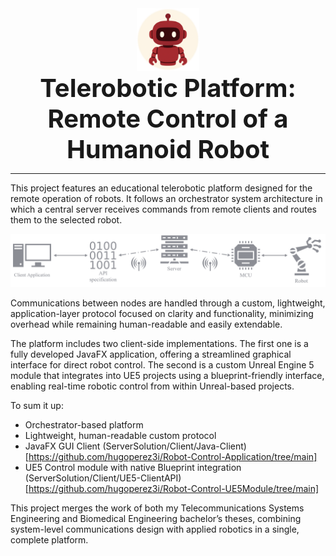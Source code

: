 <div style="text-align: center;">
  <a href="https://github.com/hugoperez3i/RemoteControlHumanoidRobot">
    <img src="docs/assets/Logo.svg" style="width: 100px; height: 100px;">
  </a>
  <h3 style="margin: 0; font-size: 2.5rem;">
    <strong>Telerobotic Platform:</strong><br>
    Remote Control of a Humanoid Robot
  </h3>
</div>

---

This project features an educational telerobotic platform designed for the remote operation of robots. It follows an orchestrator system architecture in which a central server receives commands from remote clients and routes them to the selected robot. 

![Platform Architecture](docs/assets/Architecture_w.png#only-dark)

Communications between nodes are handled through a custom, lightweight, application-layer protocol focused on clarity and functionality, minimizing overhead while remaining human-readable and easily extendable.

The platform includes two client-side implementations. The first one is a fully developed JavaFX application, offering a streamlined graphical interface for direct robot control. The second is a custom Unreal Engine 5 module that integrates into UE5 projects using a blueprint-friendly interface, enabling real-time robotic control from within Unreal-based projects.

To sum it up:

- Orchestrator-based platform
- Lightweight, human-readable custom protocol
- JavaFX GUI Client (ServerSolution/Client/Java-Client)[https://github.com/hugoperez3i/Robot-Control-Application/tree/main]
- UE5 Control module with native Blueprint integration (ServerSolution/Client/UE5-ClientAPI)[https://github.com/hugoperez3i/Robot-Control-UE5Module/tree/main]

This project merges the work of both my Telecommunications Systems Engineering and Biomedical Engineering bachelor’s theses, combining system-level communications design with applied robotics in a single, complete platform.